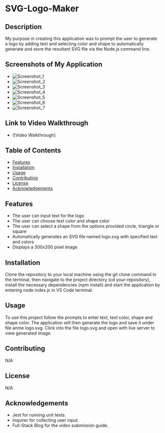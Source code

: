 # SVG-Logo-Maker

## Description
My purpose in creating this application was to prompt the user to generate a logo by adding text and selecting color and shape to automatically generate and store the resultant SVG file via the Node.js command line.

## Screenshots of My Application
- ![Screenshot_1](./images/Screenshot_(1).png)
- ![Screenshot_2](./images/Screenshot_(2).png)
- ![Screenshot_3](./images/Screenshot_(3).png)
- ![Screenshot_4](./images/Screenshot_(4).png)
- ![Screenshot_5](./images/Screenshot_(5).png)
- ![Screenshot_6](./images/Screenshot_(6).png)
- ![Screenshot_7](./images/Screenshot_(7).png)

## Link to Video Walkthrough
- ![Video Walkthrough]

## Table of Contents
- [Features](#features)
- [Installation](#installation)
- [Usage](#usage)
- [Contributing](#contributing)
- [License](#license)
- [Acknowledgements](#acknowledgements)

## Features
- The user can input text for the logo
- The user can choose text color and shape color
- The user can select a shape from the options provided circle, triangle or square
- Automatically generates an SVG file named logo.svg with specified text and colors
- Displays a 300x200 pixel image

## Installation
Clone the repository to your local machine using the git clone command in the terminal, then navigate to the project directory (cd your-repository), install the necessary dependencies (npm install) and start the application by entering node index.js in VS Code terminal.

## Usage
To use this project follow the prompts to enter text, text color, shape and shape color. The application will then generate the logo and save it under file anme logo.svg. Click into the file logo.svg and open with live server to view generated image.

## Contributing
N/A

## License
N/A

## Acknowledgements
- Jest for running unit tests.
- Inquirer for collecting user input.
- Full-Stack Blog for the video submission guide.